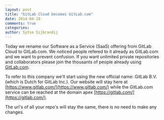 ```yaml
---
layout: post
title: "GitLab Cloud becomes GitLab.com"
date: 2014-04-18
comments: true
categories:
author: Sytse Sijbrandij
---
```


Today we rename our Software as a Service (SaaS) offering from GitLab Cloud to GitLab.com. We noticed people refered to it already as GitLab.com and we want to prevent confusion. If you want unlimited private repositories and collaborators please join the thousants of people already using [GitLab.com](/gitlab-com/).

To refer to this company we'll start using the new official name: GitLab B.V. (which is Dutch for GitLab Inc.). Our website will stay here at [https://www.gitlab.com/](https://www.gitlab.com/) while the GitLab.com service can be reached at the domain apex [https://gitlab.com/](https://gitlab.com/).

The url's of all your repo's will stay the same, there is no need to make any changes.
